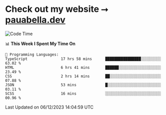 # Check out my website ⭢ [pauabella.dev](https://pauabella.dev)

<!--START_SECTION:waka-->
![Code Time](http://img.shields.io/badge/Code%20Time-2%2C750%20hrs%2045%20mins-blue)

📊 **This Week I Spent My Time On** 

```text
💬 Programming Languages: 
TypeScript               17 hrs 58 mins      ████████████████░░░░░░░░░   63.02 % 
HTML                     6 hrs 41 mins       ██████░░░░░░░░░░░░░░░░░░░   23.49 % 
CSS                      2 hrs 14 mins       ██░░░░░░░░░░░░░░░░░░░░░░░   07.88 % 
JSON                     53 mins             █░░░░░░░░░░░░░░░░░░░░░░░░   03.11 % 
SCSS                     16 mins             ░░░░░░░░░░░░░░░░░░░░░░░░░   00.96 % 
```


 Last Updated on 06/12/2023 14:04:59 UTC
<!--END_SECTION:waka-->
